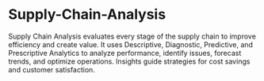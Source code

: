 # Supply-Chain-Analysis
Supply Chain Analysis evaluates every stage of the supply chain to improve efficiency and create value. It uses Descriptive, Diagnostic, Predictive, and Prescriptive Analytics to analyze performance, identify issues, forecast trends, and optimize operations. Insights guide strategies for cost savings and customer satisfaction.
